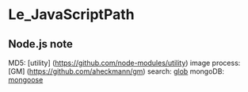 # Le_JavaScriptPath

## Node.js note
  MD5:  [utility] (https://github.com/node-modules/utility)
  image process:  [GM] (https://github.com/aheckmann/gm)
  search: [glob](https://github.com/isaacs/node-glob)
  mongoDB: [mongoose](https://github.com/Automattic/mongoose)

